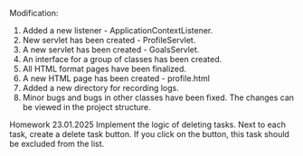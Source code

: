 Modification:

1. Added a new listener - ApplicationContextListener.
2. New servlet has been created - ProfileServlet.
3. A new servlet has been created - GoalsServlet.
4. An interface for a group of classes has been created.
5. All HTML format pages have been finalized.
6. A new HTML page has been created - profile.html
7. Added a new directory for recording logs.
8. Minor bugs and bugs in other classes have been fixed. The changes can be viewed in the project structure.

Homework 23.01.2025
Implement the logic of deleting tasks. Next to each task, create a delete task button.
If you click on the button, this task should be excluded from the list.
